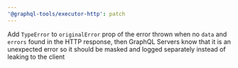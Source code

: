```yaml
---
'@graphql-tools/executor-http': patch
---
```


Add `TypeError` to `originalError` prop of the error thrown when no `data` and `errors` found in the HTTP response, then GraphQL Servers know that it is an unexpected error so it should be masked and logged separately instead of leaking to the client
